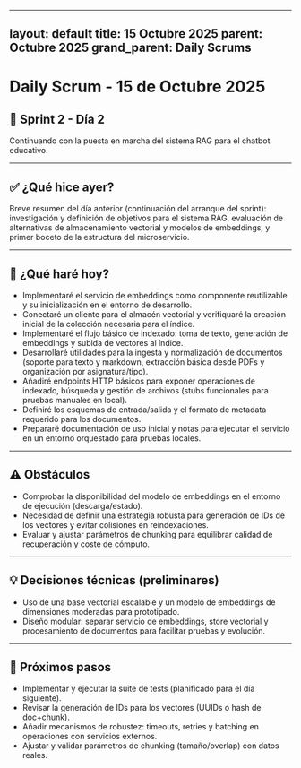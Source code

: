 
---
layout: default
title: 15 Octubre 2025
parent: Octubre 2025
grand_parent: Daily Scrums
---

# Daily Scrum - 15 de Octubre 2025

## 🎯 Sprint 2 - Día 2

Continuando con la puesta en marcha del sistema RAG para el chatbot educativo.

---

## ✅ ¿Qué hice ayer?

Breve resumen del día anterior (continuación del arranque del sprint): investigación y definición de objetivos para el sistema RAG, evaluación de alternativas de almacenamiento vectorial y modelos de embeddings, y primer boceto de la estructura del microservicio.

---

## 🚀 ¿Qué haré hoy?

- Implementaré el servicio de embeddings como componente reutilizable y su inicialización en el entorno de desarrollo.
- Conectaré un cliente para el almacén vectorial y verifiquaré la creación inicial de la colección necesaria para el índice.
- Implementaré el flujo básico de indexado: toma de texto, generación de embeddings y subida de vectores al índice.
- Desarrollaré utilidades para la ingesta y normalización de documentos (soporte para texto y markdown, extracción básica desde PDFs y organización por asignatura/tipo).
- Añadiré endpoints HTTP básicos para exponer operaciones de indexado, búsqueda y gestión de archivos (stubs funcionales para pruebas manuales en local).
- Definiré los esquemas de entrada/salida y el formato de metadata requerido para los documentos.
- Prepararé documentación de uso inicial y notas para ejecutar el servicio en un entorno orquestado para pruebas locales.

---

## ⚠️ Obstáculos

- Comprobar la disponibilidad del modelo de embeddings en el entorno de ejecución (descarga/estado).
- Necesidad de definir una estrategia robusta para generación de IDs de los vectores y evitar colisiones en reindexaciones.
- Evaluar y ajustar parámetros de chunking para equilibrar calidad de recuperación y coste de cómputo.

---

## 💡 Decisiones técnicas (preliminares)

- Uso de una base vectorial escalable y un modelo de embeddings de dimensiones moderadas para prototipado.
- Diseño modular: separar servicio de embeddings, store vectorial y procesamiento de documentos para facilitar pruebas y evolución.

---

## 📌 Próximos pasos

- Implementar y ejecutar la suite de tests (planificado para el día siguiente).
- Revisar la generación de IDs para los vectores (UUIDs o hash de doc+chunk).
- Añadir mecanismos de robustez: timeouts, retries y batching en operaciones con servicios externos.
- Ajustar y validar parámetros de chunking (tamaño/overlap) con datos reales.